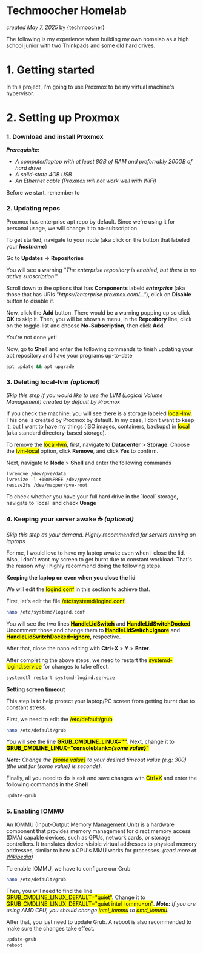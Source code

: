 # Techmoocher Homelab
<p><i>created May 7, 2025</i> by {techmoocher}</p>
<p>The following is my experience when building my own homelab as a high school junior with two Thinkpads and some old hard drives.</p>

<h1>1. Getting started</h1>
<p>In this project, I'm going to use Proxmox to be my virtual machine's hypervisor.</p>

<h1>2. Setting up Proxmox</h1>
<h3>1. Download and install Proxmox</h3>
<p><i><b>Prerequisite:</b></i></p>
<ul>
  <li><i>A computer/laptop with at least 8GB of RAM and preferrably 200GB of hard drive</i></li>
  <li><i>A solid-state 4GB USB</i></li>
  <li><i>An Ethernet cable (Proxmox will not work well with WiFi)</i></li>
</ul>
<p>Before we start, remember to </p>

<h3>2. Updating repos</h3>
<p>Proxmox has enterprise apt repo by default. Since we're using it for personal usage, we will change it to no-subscription</p>
<p>To get started, navigate to your node (aka click on the button that labeled your <b><i>hostname</i></b>)</p>
<p>Go to <b>Updates</b> -> <b>Repositories</b></p>
<p>You will see a warning <i>"The enterprise repository is enabled, but there is no active subscription!"</i></p>
<p>Scroll down to the options that has <b>Components</b> labeld <b><i>enterprise</i></b> (aka those that has URIs <i>"https://enterprise.proxmox.com/..."</i>), click on <b>Disable</b> button to disable it.</p>
<p>Now, click the <b>Add</b> button. There would be a warning popping up so click <b>OK</b> to skip it. Then, you will be shown a menu, in the <b>Repository</b> line, click on the toggle-list and choose <b>No-Subscription</b>, then click <b>Add</b>.</p>
<p>You're not done yet!</p>
<p>Now, go to <b>Shell</b> and enter the following commands to finish updating your apt repository and have your programs up-to-date</p>

```bash
apt update && apt upgrade
```

<h3>3. Deleting local-lvm <i>(optional)</i></h3>
<p><i>Skip this step if you would like to use the LVM (Logical Volume Management) created by default by Proxmox</i></p>
<p>If you check the machine, you will see there is a storage labeled <mark>local-lmv</mark>. This one is created by Proxmox by default. In my case, I don't want to keep it, but I want to have my things (ISO images, containers, backups) in <mark>local</mark> (aka standard directory-based storage).</p>
<p>To remove the <mark>local-lvm</mark>, first, navigate to <b>Datacenter</b> > <b>Storage</b>. Choose the <mark>lvm-local</mark> option, click <b>Remove</b>, and click <b>Yes</b> to confirm.</p>
<p>Next, navigate to <b>Node</b> > <b>Shell</b> and enter the following commands</p>

```bash
lvremove /dev/pve/data
lvresize -l +100%FREE /dev/pve/root
resize2fs /dev/mapper/pve-root
```
<p>To check whether you have your full hard drive in the `local` storage, navigate to `local` and check <b>Usage</b></p>

<h3>4. Keeping your server awake ☕ <i>(optional)</i></h3>
<p><i>Skip this step as your demand. Highly recommended for servers running on laptops</i></p>
<p>For me, I would love to have my laptop awake even when I close the lid. Also, I don't want my screen to get burnt due to constant workload. That's the reason why I highly recommend doing the following steps.</p>

<p><b>Keeping the laptop on even when you close the lid</b></p>
<p>We will edit the <mark>logind.conf</mark> in this section to achieve that.</p>
<p>First, let's edit the file <mark>/etc/systemd/logind.conf</mark>.</p>

```bash
nano /etc/systemd/logind.conf
```

<p>You will see the two lines <b><mark>HandleLidSwitch</mark></b> and <b><mark>HandleLidSwitchDocked</mark></b>. Uncomment those and change them to <b><mark>HandleLidSwitch=ignore</mark></b> and <b><mark>HandleLidSwitchDocked=ignore</mark></b>, respective.</p>
<p>After that, close the nano editing with <b>Ctrl+X</b> > <b>Y</b> > <b>Enter</b>.</p>
<p>After completing the above steps, we need to restart the <mark>systemd-logind.service</mark> for changes to take effect.</p>

```bash
systemctl restart systemd-logind.service
```

<p><b>Setting screen timeout</b></p>
<p>This step is to help protect your laptop/PC screen from getting burnt due to constant stress.</p>
<p>First, we need to edit the <mark>/etc/default/grub</mark></p>

```bash
nano /etc/default/grub
```

<p>You will see the line <b><mark>GRUB_CMDLINE_LINUX=""</mark></b>. Next, change it to <b><mark>GRUB_CMDLINE_LINUX="consoleblank=<i>{some value}</i>"</mark></b></p>
<p><i><b>Note:</b> Change the <mark>{some value}</mark> to your desired timeout value (e.g: 300) (the unit for {some value} is seconds).</i></p>
<p>Finally, all you need to do is exit and save changes with <mark>Ctrl+X</mark> and enter the following commands in the <b>Shell</b></p>

```bash
update-grub
```

<h3>5. Enabling IOMMU</h3>
<p>An IOMMU (Input-Output Memory Management Unit) is a hardware component that provides memory management for direct memory access (DMA) capable devices, such as GPUs, network cards, or storage controllers. It translates device-visible virtual addresses to physical memory addresses, similar to how a CPU's MMU works for processes. <i>(read more at <a href="https://en.wikipedia.org/wiki/Input%E2%80%93output_memory_management_unit" target="_blank">Wikipedia</a>)</i></p>
<p>To enable IOMMU, we have to configure our Grub</p>

```bash
nano /etc/default/grub
```

<p>Then, you will need to find the line <mark>GRUB_CMDLINE_LINUX_DEFAULT="quiet"</mark>. Change it to <mark>GRUB_CMDLINE_LINUX_DEFAULT="quiet intel_iommu=on"</mark>. <i><b>Note:</b> If you are using AMD CPU, you should change <mark>intel_iommu</mark> to <mark>amd_iommu</mark>.</i></p>
<p>After that, you just need to update Grub. A reboot is also recommended to make sure the changes take effect.</p>

```bash
update-grub
reboot
```
